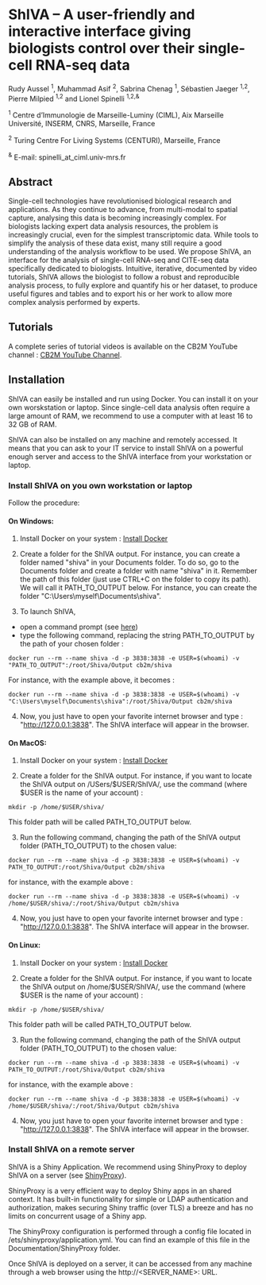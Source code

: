 # ShIVA – A user-friendly and interactive interface giving biologists control over their single-cell RNA-seq data 

Rudy Aussel <sup>1</sup>, Muhammad Asif <sup>2</sup>, Sabrina Chenag <sup>1</sup>, Sébastien Jaeger <sup>1,2</sup>, Pierre Milpied <sup>1,2</sup> and Lionel Spinelli <sup>1,2,&</sup> 

<sup>1</sup> Centre d’Immunologie de Marseille-Luminy (CIML), Aix Marseille Université, INSERM, CNRS, Marseille, France

<sup>2</sup> Turing Centre For Living Systems (CENTURI), Marseille, France

<sup>&</sup> E-mail:  spinelli_at_ciml.univ-mrs.fr

## Abstract

Single-cell technologies have revolutionised biological research and applications. As they continue to advance, from multi-modal to spatial capture, analysing this data is becoming increasingly complex. For biologists lacking expert data analysis resources, the problem is increasingly crucial, even for the simplest transcriptomic data. While tools to simplify the analysis of these data exist, many still require a good understanding of the analysis workflow to be used.
We propose ShIVA, an interface for the analysis of single-cell RNA-seq and CITE-seq data specifically dedicated to biologists. Intuitive, iterative, documented by video tutorials, ShIVA allows the biologist to follow a robust and reproducible analysis process, to fully explore and quantify his or her dataset, to produce useful figures and tables and to export his or her work to allow more complex analysis performed by experts. 

## Tutorials

A complete series of tutorial videos is available on the CB2M YouTube channel : [CB2M YouTube Channel](https://www.youtube.com/channel/UCJJ3Svi8AY6XGx4Y9r9G3Iw/playlists).

## Installation

ShIVA can easily be installed and run using Docker. You can install it on your own worskstation or laptop. Since single-cell data analysis often require a large amount of RAM, we recommend to use a computer with at least 16 to 32 GB of RAM.

ShIVA can also be installed on any machine and remotely accessed. It means that you can ask to your IT service to install ShIVA on a powerful enough server and access to the ShIVA interface from your workstation or laptop.

### Install ShIVA on you own workstation or laptop

Follow the procedure:

#### On Windows:

1. Install Docker on your system : [Install Docker](https://docs.docker.com/desktop/install/windows-install/)

2. Create a folder for the ShIVA output. For instance, you can create a folder named "shiva" in your Documents folder. To do so, go to the Documents folder and create a folder with name "shiva" in it. Remember the path of this folder (just use CTRL+C on the folder to copy its path). We will call it PATH_TO_OUTPUT below. For instance, you can create the folder "C:\Users\myself\Documents\shiva".

3. To launch ShIVA, 
  + open a command prompt (see [here](https://www.howtogeek.com/235101/10-ways-to-open-the-command-prompt-in-windows-10/))
  + type the following command, replacing the string PATH_TO_OUTPUT by the path of your chosen folder :

```
docker run --rm --name shiva -d -p 3838:3838 -e USER=$(whoami) -v "PATH_TO_OUTPUT":/root/Shiva/Output cb2m/shiva
```

For instance, with the example above, it becomes :

```
docker run --rm --name shiva -d -p 3838:3838 -e USER=$(whoami) -v "C:\Users\myself\Documents\shiva":/root/Shiva/Output cb2m/shiva
```

4. Now, you just have to open your favorite internet browser and type : "http://127.0.0.1:3838". The ShIVA interface will appear in the browser.


#### On MacOS:

1. Install Docker on your system : [Install Docker](https://docs.docker.com/desktop/install/mac-install/)

2. Create a folder for the ShIVA output. For instance, if you want to locate the ShIVA output on /USers/$USER/ShIVA/, use the command (where $USER is the name of your account) :

```
mkdir -p /home/$USER/shiva/
```

This folder path will be called PATH_TO_OUTPUT below.

3. Run the following command, changing the path of the ShIVA output folder (PATH_TO_OUTPUT) to the chosen value: 

```
docker run --rm --name shiva -d -p 3838:3838 -e USER=$(whoami) -v PATH_TO_OUTPUT:/root/Shiva/Output cb2m/shiva
```

for instance, with the example above : 

```
docker run --rm --name shiva -d -p 3838:3838 -e USER=$(whoami) -v /home/$USER/shiva/:/root/Shiva/Output cb2m/shiva
```

4. Now, you just have to open your favorite internet browser and type : "http://127.0.0.1:3838". The ShIVA interface will appear in the browser.


#### On Linux:

1. Install Docker on your system : [Install Docker](https://docs.docker.com/desktop/install/linux-install/)

2. Create a folder for the ShIVA output. For instance, if you want to locate the ShIVA output on /home/$USER/ShIVA/, use the command (where $USER is the name of your account) :

```
mkdir -p /home/$USER/shiva/
```

This folder path will be called PATH_TO_OUTPUT below.

3. Run the following command, changing the path of the ShIVA output folder (PATH_TO_OUTPUT) to the chosen value: 

```
docker run --rm --name shiva -d -p 3838:3838 -e USER=$(whoami) -v PATH_TO_OUTPUT:/root/Shiva/Output cb2m/shiva
```

for instance, with the example above : 

```
docker run --rm --name shiva -d -p 3838:3838 -e USER=$(whoami) -v /home/$USER/shiva/:/root/Shiva/Output cb2m/shiva
```

4. Now, you just have to open your favorite internet browser and type : "http://127.0.0.1:3838". The ShIVA interface will appear in the browser.

### Install ShIVA on a remote server

ShIVA is a Shiny Application. We recommend using ShinyProxy to deploy ShIVA on a server (see [ShinyProxy](https://www.shinyproxy.io/)).

ShinyProxy is a very efficient way to deploy Shiny apps in an shared context. It has built-in functionality for simple or LDAP authentication and authorization, makes securing Shiny traffic (over TLS) a breeze and has no limits on concurrent usage of a Shiny app.

The ShinyProxy configuration is performed through a config file located in /ets/shinyproxy/application.yml. You can find an example of this file in the Documentation/ShinyProxy folder.

Once ShIVA is deployed on a server, it can be accessed from any machine through a web browser using the http://<SERVER_NAME>:<PORT> URL.


